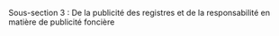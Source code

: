 Sous-section 3 : De la publicité des registres et de la responsabilité en matière de publicité foncière
